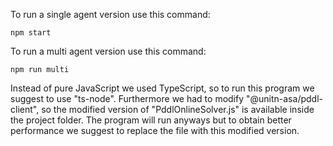 To run a single agent version use this command:
```shell
npm start
```
To run a multi agent version use this command:
```shell
npm run multi
```

Instead of pure JavaScript we used TypeScript, so to run this program we suggest to use "ts-node".
Furthermore we had to modify "@unitn-asa/pddl-client", so the modified version of "PddlOnlineSolver.js" is available inside the project folder.
The program will run anyways but to obtain better performance we suggest to replace the file with this modified version.
